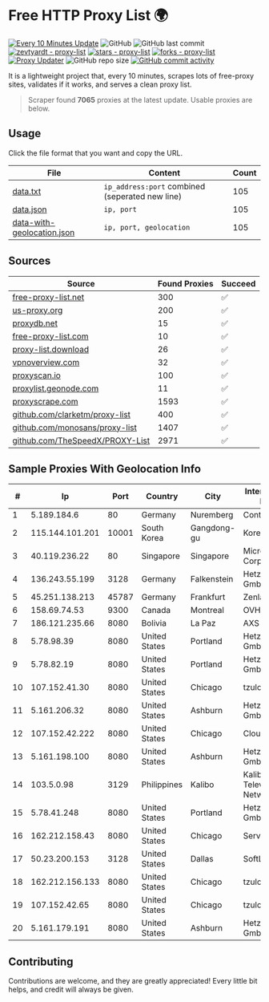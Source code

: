 
# Free HTTP Proxy List 🌍

[![Every 10 Minutes Update](https://github.com/mertguvencli/http-proxy-list/actions/workflows/main.yml/badge.svg?branch=main)](https://github.com/mertguvencli/http-proxy-list/actions/workflows/main.yml)
![GitHub](https://img.shields.io/github/license/mertguvencli/http-proxy-list)
![GitHub last commit](https://img.shields.io/github/last-commit/mertguvencli/http-proxy-list)
[![zevtyardt - proxy-list](https://img.shields.io/static/v1?label=zevtyardt&message=proxy-list&color=blue&logo=github)](https://github.com/zevtyardt/proxy-list "Go to GitHub repo")
[![stars - proxy-list](https://img.shields.io/github/stars/zevtyardt/proxy-list?style=social)](https://github.com/zevtyardt/proxy-list)
[![forks - proxy-list](https://img.shields.io/github/forks/zevtyardt/proxy-list?style=social)](https://github.com/zevtyardt/proxy-list)
[![Proxy Updater](https://github.com/zevtyardt/proxy-list/workflows/Proxy%20Updater/badge.svg)](https://github.com/zevtyardt/proxy-list/actions?query=workflow:"Proxy+Updater")
![GitHub repo size](https://img.shields.io/github/repo-size/zevtyardt/proxy-list)
[![GitHub commit activity](https://img.shields.io/github/commit-activity/m/zevtyardt/proxy-list?logo=commits)](https://github.com/zevtyardt/proxy-list/commits/main)

It is a lightweight project that, every 10 minutes, scrapes lots of free-proxy sites, validates if it works, and serves a clean proxy list.

> Scraper found **7065** proxies at the latest update. Usable proxies are below.

## Usage

Click the file format that you want and copy the URL.

|File|Content|Count|
|----|-------|-----|
|[data.txt](https://raw.githubusercontent.com/mertguvencli/http-proxy-list/main/proxy-list/data.txt)|`ip_address:port` combined (seperated new line)|105|
|[data.json](https://raw.githubusercontent.com/mertguvencli/http-proxy-list/main/proxy-list/data.json)|`ip, port`|105|
|[data-with-geolocation.json](https://raw.githubusercontent.com/mertguvencli/http-proxy-list/main/proxy-list/data-with-geolocation.json)|`ip, port, geolocation`|105|

## Sources

|Source|Found Proxies|Succeed|
|------|-------------|-------|
|[free-proxy-list.net](https://free-proxy-list.net)|300|✅|
|[us-proxy.org](https://www.us-proxy.org)|200|✅|
|[proxydb.net](http://proxydb.net)|15|✅|
|[free-proxy-list.com](https://free-proxy-list.com/?page=&port=&type%5B%5D=http&type%5B%5D=https&up_time=0&search=Search)|10|✅|
|[proxy-list.download](https://www.proxy-list.download/HTTP)|26|✅|
|[vpnoverview.com](https://vpnoverview.com/privacy/anonymous-browsing/free-proxy-servers)|32|✅|
|[proxyscan.io](https://www.proxyscan.io)|100|✅|
|[proxylist.geonode.com](https://proxylist.geonode.com/api/proxy-list?limit=300&page=1&sort_by=lastChecked&sort_type=desc&protocols=http,https)|11|✅|
|[proxyscrape.com](https://api.proxyscrape.com/v2/?request=displayproxies&protocol=http&timeout=10000&country=all&ssl=all&anonymity=all)|1593|✅|
|[github.com/clarketm/proxy-list](https://raw.githubusercontent.com/clarketm/proxy-list/master/proxy-list-raw.txt)|400|✅|
|[github.com/monosans/proxy-list](https://raw.githubusercontent.com/monosans/proxy-list/main/proxies/http.txt)|1407|✅|
|[github.com/TheSpeedX/PROXY-List](https://raw.githubusercontent.com/TheSpeedX/PROXY-List/master/http.txt)|2971|✅|


## Sample Proxies With Geolocation Info

|#|Ip|Port|Country|City|Internet Service Provider|
|-|--|----|-------|----|-------------------------|
|1|5.189.184.6|80|Germany|Nuremberg|Contabo GmbH|
|2|115.144.101.201|10001|South Korea|Gangdong-gu|Korea Telecom|
|3|40.119.236.22|80|Singapore|Singapore|Microsoft Corporation|
|4|136.243.55.199|3128|Germany|Falkenstein|Hetzner Online GmbH|
|5|45.251.138.213|45787|Germany|Frankfurt|Zenlayer Inc|
|6|158.69.74.53|9300|Canada|Montreal|OVH SAS|
|7|186.121.235.66|8080|Bolivia|La Paz|AXS Bolivia S. A.|
|8|5.78.98.39|8080|United States|Portland|Hetzner Online GmbH|
|9|5.78.82.19|8080|United States|Portland|Hetzner Online GmbH|
|10|107.152.41.30|8080|United States|Chicago|tzulo, inc.|
|11|5.161.206.32|8080|United States|Ashburn|Hetzner Online GmbH|
|12|107.152.42.222|8080|United States|Chicago|Cloudfanatic.NET|
|13|5.161.198.100|8080|United States|Ashburn|Hetzner Online GmbH|
|14|103.5.0.98|3129|Philippines|Kalibo|Kalibo Cable Television Network Inc|
|15|5.78.41.248|8080|United States|Portland|Hetzner Online GmbH|
|16|162.212.158.43|8080|United States|Chicago|ServerCheap INC|
|17|50.23.200.153|3128|United States|Dallas|SoftLayer|
|18|162.212.156.133|8080|United States|Chicago|tzulo, inc.|
|19|107.152.42.65|8080|United States|Chicago|tzulo, inc.|
|20|5.161.179.191|8080|United States|Ashburn|Hetzner Online GmbH|



## Contributing

Contributions are welcome, and they are greatly appreciated! Every
little bit helps, and credit will always be given.

